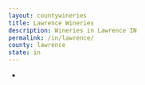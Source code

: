 ```yaml
---
layout: countywineries
title: Lawrence Wineries
description: Wineries in Lawrence IN
permalink: /in/lawrence/
county: lawrence
state: in
---
```

-
